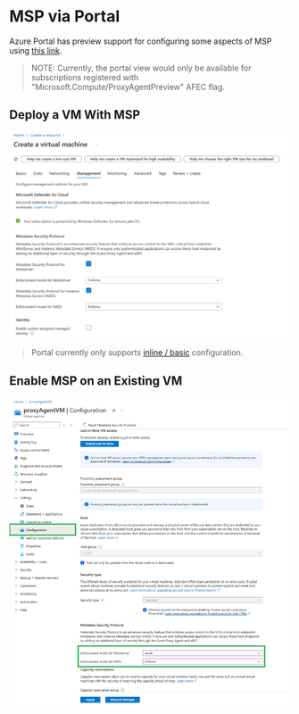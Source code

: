 # MSP via Portal

Azure Portal has preview support for configuring some aspects of MSP using [this link](https://ms.portal.azure.com/?feature.canmodifystamps=true&Microsoft_Azure_Compute=flight34).

> NOTE: Currently, the portal view would only be available for subscriptions registered with "Microsoft.Compute/ProxyAgentPreview" AFEC flag.

## Deploy a VM With MSP

![image.png](../images/portal-greenfield.png)

> Portal currently only supports [inline / basic](../configuration.md#inline-configuration) configuration.

## Enable MSP on an Existing VM

![image.png](../images/portal-brownfield.png)
